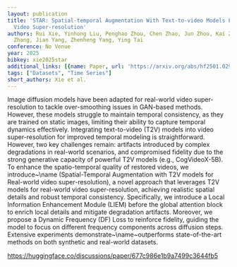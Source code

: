 ```yaml
---
layout: publication
title: 'STAR: Spatial-temporal Augmentation With Text-to-video Models For Real-world
  Video Super-resolution'
authors: Rui Xie, Yinhong Liu, Penghao Zhou, Chen Zhao, Jun Zhou, Kai Zhang, Zhenyu
  Zhang, Jian Yang, Zhenheng Yang, Ying Tai
conference: No Venue
year: 2025
bibkey: xie2025star
additional_links: [{name: Paper, url: 'https://arxiv.org/abs/hf2501.02976'}]
tags: ["Datasets", "Time Series"]
short_authors: Xie et al.
---
```

Image diffusion models have been adapted for real-world video super-resolution to tackle over-smoothing issues in GAN-based methods. However, these models struggle to maintain temporal consistency, as they are trained on static images, limiting their ability to capture temporal dynamics effectively. Integrating text-to-video (T2V) models into video super-resolution for improved temporal modeling is straightforward. However, two key challenges remain: artifacts introduced by complex degradations in real-world scenarios, and compromised fidelity due to the strong generative capacity of powerful T2V models (e.g., CogVideoX-5B). To enhance the spatio-temporal quality of restored videos, we introduce~\name (Spatial-Temporal Augmentation with T2V models for Real-world video super-resolution), a novel approach that leverages T2V models for real-world video super-resolution, achieving realistic spatial details and robust temporal consistency. Specifically, we introduce a Local Information Enhancement Module (LIEM) before the global attention block to enrich local details and mitigate degradation artifacts. Moreover, we propose a Dynamic Frequency (DF) Loss to reinforce fidelity, guiding the model to focus on different frequency components across diffusion steps. Extensive experiments demonstrate~\name~outperforms state-of-the-art methods on both synthetic and real-world datasets.

https://huggingface.co/discussions/paper/677c986e1b9a7499c3644fb5